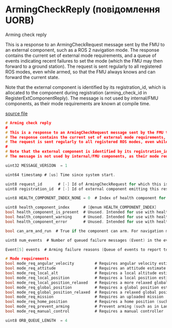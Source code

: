 # ArmingCheckReply (повідомлення UORB)

Arming check reply

This is a response to an ArmingCheckRequest message sent by the FMU to an external component, such as a ROS 2 navigation mode.
The response contains the current set of external mode requirements, and a queue of events indicating recent failures to set the mode (which the FMU may then forward to a ground station).
The request is sent regularly to all registered ROS modes, even while armed, so that the FMU always knows and can forward the current state.

Note that the external component is identified by its registration_id, which is allocated to the component during registration (arming_check_id in RegisterExtComponentReply).
The message is not used by internal/FMU components, as their mode requirements are known at compile time.

[source file](https://github.com/PX4/PX4-Autopilot/blob/main/msg/versioned/ArmingCheckReply.msg)

```c
# Arming check reply
#
# This is a response to an ArmingCheckRequest message sent by the FMU to an external component, such as a ROS 2 navigation mode.
# The response contains the current set of external mode requirements, and a queue of events indicating recent failures to set the mode (which the FMU may then forward to a ground station).
# The request is sent regularly to all registered ROS modes, even while armed, so that the FMU always knows and can forward the current state.
#
# Note that the external component is identified by its registration_id, which is allocated to the component during registration (arming_check_id in RegisterExtComponentReply).
# The message is not used by internal/FMU components, as their mode requirements are known at compile time.

uint32 MESSAGE_VERSION  = 1

uint64 timestamp # [us] Time since system start.

uint8 request_id       # [-] Id of ArmingCheckRequest for which this is a response
uint8 registration_id  # [-] Id of external component emitting this response

uint8 HEALTH_COMPONENT_INDEX_NONE = 0  # Index of health component for which this response applies

uint8 health_component_index      # [@enum HEALTH_COMPONENT_INDEX]
bool health_component_is_present  # Unused. Intended for use with health events interface (health_component_t in events.json)
bool health_component_warning     # Unused. Intended for use with health events interface (health_component_t in events.json)
bool health_component_error       # Unused. Intended for use with health events interface (health_component_t in events.json)

bool can_arm_and_run  # True if the component can arm. For navigation mode components, true if the component can arm in the mode or switch to the mode when already armed

uint8 num_events  # Number of queued failure messages (Event) in the events field

Event[5] events  # Arming failure reasons (Queue of events to report to GCS)

# Mode requirements
bool mode_req_angular_velocity         # Requires angular velocity estimate (e.g. from gyroscope)
bool mode_req_attitude                 # Requires an attitude estimate
bool mode_req_local_alt                # Requires a local altitude estimate
bool mode_req_local_position           # Requires a local position estimate
bool mode_req_local_position_relaxed   # Requires a more relaxed global position estimate
bool mode_req_global_position          # Requires a global position estimate
bool mode_req_global_position_relaxed  # Requires a relaxed global position estimate
bool mode_req_mission                  # Requires an uploaded mission
bool mode_req_home_position            # Requires a home position (such as RTL/Return mode)
bool mode_req_prevent_arming           # Prevent arming (such as in Land mode)
bool mode_req_manual_control           # Requires a manual controller

uint8 ORB_QUEUE_LENGTH  = 4

```
